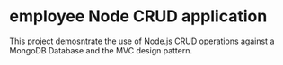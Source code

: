 # employee Node CRUD application

This project demosntrate the use of Node.js CRUD operations against a MongoDB Database and the MVC design pattern.
